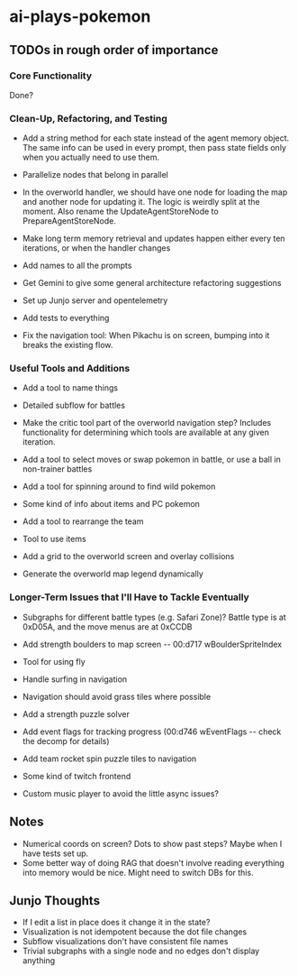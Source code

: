 # ai-plays-pokemon

## TODOs in rough order of importance

### Core Functionality
Done?

### Clean-Up, Refactoring, and Testing
* Add a string method for each state instead of the agent memory object. The same info can be used in every prompt, then pass state fields only when you actually need to use them.

* Parallelize nodes that belong in parallel
* In the overworld handler, we should have one node for loading the map and another node for updating it. The logic is weirdly split at the moment. Also rename the UpdateAgentStoreNode to PrepareAgentStoreNode.

* Make long term memory retrieval and updates happen either every ten iterations, or when the handler changes

* Add names to all the prompts

* Get Gemini to give some general architecture refactoring suggestions

* Set up Junjo server and opentelemetry

* Add tests to everything

* Fix the navigation tool: When Pikachu is on screen, bumping into it breaks the existing flow.

### Useful Tools and Additions
* Add a tool to name things

* Detailed subflow for battles
* Make the critic tool part of the overworld navigation step? Includes functionality for determining which tools are available at any given iteration.
* Add a tool to select moves or swap pokemon in battle, or use a ball in non-trainer battles
* Add a tool for spinning around to find wild pokemon
* Some kind of info about items and PC pokemon
* Add a tool to rearrange the team
* Tool to use items
* Add a grid to the overworld screen and overlay collisions
* Generate the overworld map legend dynamically

### Longer-Term Issues that I'll Have to Tackle Eventually
* Subgraphs for different battle types (e.g. Safari Zone)? Battle type is at 0xD05A, and the move menus are at 0xCCDB

* Add strength boulders to map screen -- 00:d717 wBoulderSpriteIndex
* Tool for using fly
* Handle surfing in navigation
* Navigation should avoid grass tiles where possible
* Add a strength puzzle solver
* Add event flags for tracking progress (00:d746 wEventFlags -- check the decomp for details)
* Add team rocket spin puzzle tiles to navigation

* Some kind of twitch frontend
* Custom music player to avoid the little async issues?

## Notes
* Numerical coords on screen? Dots to show past steps? Maybe when I have tests set up.
* Some better way of doing RAG that doesn't involve reading everything into memory would be nice. Might need to switch DBs for this.

## Junjo Thoughts
* If I edit a list in place does it change it in the state?
* Visualization is not idempotent because the dot file changes
* Subflow visualizations don't have consistent file names
* Trivial subgraphs with a single node and no edges don't display anything
